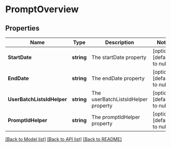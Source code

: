 # PromptOverview

## Properties
Name | Type | Description | Notes
------------ | ------------- | ------------- | -------------
**StartDate** | **string** | The startDate property | [optional] [default to null]
**EndDate** | **string** | The endDate property | [optional] [default to null]
**UserBatchListsIdHelper** | **string** | The userBatchListsIdHelper property | [optional] [default to null]
**PromptIdHelper** | **string** | The promptIdHelper property | [optional] [default to null]

[[Back to Model list]](../README.md#documentation-for-models) [[Back to API list]](../README.md#documentation-for-api-endpoints) [[Back to README]](../README.md)


